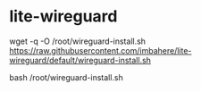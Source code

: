 # lite-wireguard

wget -q -O /root/wireguard-install.sh https://raw.githubusercontent.com/imbahere/lite-wireguard/default/wireguard-install.sh

bash /root/wireguard-install.sh
